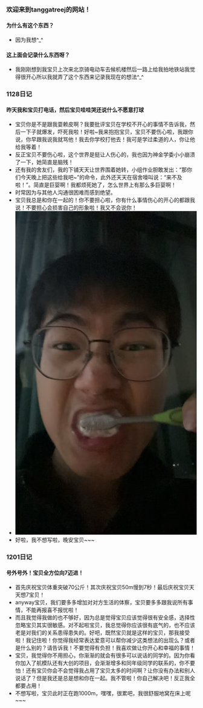 ### 欢迎来到tanggatreej的网站！
#### 为什么有这个东西？
- 因为我想^_^
#### 这上面会记录什么东西呀？
- 我刚刚想到我宝贝上次来北京骑电动车去候机楼然后一路上给我拍地铁站我觉得很开心所以我就弄了这个东西来记录我现在的想法^_^

### 1128日记
#### 昨天我和宝贝打电话，然后宝贝哇哇哭还说什么不愿意打球
- 宝贝你是不是跟我耍赖皮啊？我要批评宝贝在学校不开心的事情不告诉我，然后一下子就爆发，吓死我啦！好啦~我来抱抱宝贝，宝贝不要伤心啦，我跟你说，你早跟我说我就骂他！我去你学校打他去！我可是学过柔道的人，你让他给我等着！
- 反正宝贝不要伤心啦，这个世界是挺让人伤心的，我也因为神金学委小小崩溃了一下，她简直是脑残！
- 还有我的舍友们，我的下铺天天让世界围着她转，小组作业胆敢发出：“那你们今天晚上把这些给我吧~”的命令，此外还天天在宿舍嚎叫说：“来不及啦！”。简直是巨婴啊！我都烦死她了，怎么世界上有那么多巨婴啊！
- 时常因为与其他人沟通很困难而感到绝望。
- 宝贝我总是和你在一起的！你不要担心啦，你有什么事情伤心的开心的都跟我说！不要担心会损害自己的形象啦！我又不会说你！
- !["宝贝刷牙.png"](https://github.com/fr1dge-73/tanggatreej.github.io/blob/master/img/%E5%AE%9D%E8%B4%9D%E5%88%B7%E7%89%99.png)
- 好啦，我不想写啦，晚安宝贝~~~

### 1201日记
#### 号外号外！宝贝全方位向7迈进！
- 首先庆祝宝贝体重突破70公斤！其次庆祝宝贝50m慢到7秒！最后庆祝宝贝天天想7宝贝！
- anyway宝贝，我们要多多增加对对方生活的体察，宝贝要多多跟我说所有事情，不能再报喜不报忧啦！
- 而且我觉得我做的也不够好，因为总是觉得宝贝应该觉得很有安全感，选择性忽略宝贝其实很敏感。对不起啦宝贝，我总觉得你应该很有底气的，也不应该老是对我们的关系患得患失的。好吧，既然宝贝就是这样的宝贝，那我接受啦！我记住啦！你觉得我经常表达爱意可以帮你减少这类想法的出现么？或者是什么别的？请告诉我！不要觉得有负担！我喜欢做让你开心和幸福的事情！
- 宝贝，我觉得你不用担心，你渐渐的就会有很多可以说话的同学的。因为你看你加入了航模队还有大创的项目，会渐渐增多和同年级同学的联系的，你不要怕！还有宝贝你会不会觉得我占用了宝贝太多的时间啊？让你没有办法和别人说话了？但是我还是总是想和你在一起。我不管啦！你自己解决吧！反正我全都要占用！
- 不想写啦，宝贝此时正在跑1000m，嘿嘿，很累吧，我很舒服地窝在床上呢~~~
